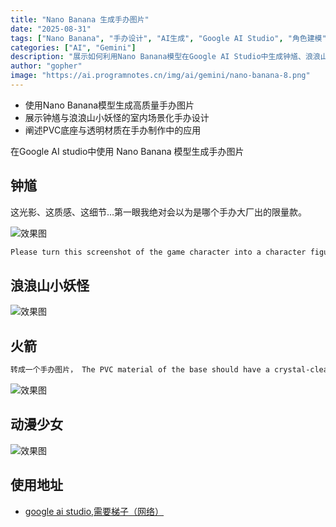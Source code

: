 ```yaml
---
title: "Nano Banana 生成手办图片"
date: "2025-08-31"
tags: ["Nano Banana", "手办设计", "AI生成", "Google AI Studio", "角色建模"]
categories: ["AI", "Gemini"]
description: "展示如何利用Nano Banana模型在Google AI Studio中生成钟馗、浪浪山小妖怪与火箭主题的手办设计图像。"
author: "gopher"
image: "https://ai.programnotes.cn/img/ai/gemini/nano-banana-8.png"
---
```


- 使用Nano Banana模型生成高质量手办图片
- 展示钟馗与浪浪山小妖怪的室内场景化手办设计
- 阐述PVC底座与透明材质在手办制作中的应用

在Google AI studio中使用 Nano Banana 模型生成手办图片

## 钟馗

这光影、这质感、这细节…第一眼我绝对会以为是哪个手办大厂出的限量款。

![效果图](https://ai.programnotes.cn/img/ai/gemini/nano-banana-6.png)

```bash
Please turn this screenshot of the game character into a character figure riding on an Asian tiger. Behind it, place a PlayStation game box printed with the character's image and the game title 'Black Myth: Zhong Kui.' Next to it, add a computer with its screen displaying the in-game scene, complete with the game's UI and the character. In front of the game box, add a round plastic base for the figure and have it stand on it. The PVC material of the base should have a crystal-clear, translucent texture, and set the entire scene indoors.
```

## 浪浪山小妖怪

![效果图](https://ai.programnotes.cn/img/ai/gemini/nano-banana-7.png)

## 火箭

```bash
转成一个手办图片， The PVC material of the base should have a crystal-clear, translucent texture, and set the entire scene indoors.
```

![效果图](https://ai.programnotes.cn/img/ai/gemini/nano-banana-8.png)

## 动漫少女

![效果图](https://ai.programnotes.cn/img/ai/gemini/nano-banana-9.png)


## 使用地址

- [google ai studio,需要梯子（网络）](https://aistudio.google.com/)